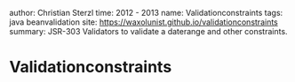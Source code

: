 author: Christian Sterzl
time: 2012 - 2013
name: Validationconstraints
tags: java beanvalidation
site: https://waxolunist.github.io/validationconstraints
summary: JSR-303 Validators to validate a daterange and other constraints.

# Validationconstraints


